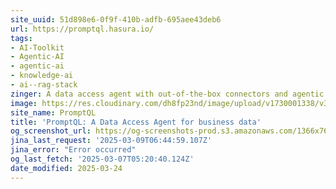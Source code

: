 ```yaml
---
site_uuid: 51d898e6-0f9f-410b-adfb-695aee43deb6
url: https://promptql.hasura.io/
tags:
- AI-Toolkit
- Agentic-AI
- agentic-ai
- knowledge-ai
- ai--rag-stack
zinger: A data access agent with out-of-the-box connectors and agentic query planning.
image: https://res.cloudinary.com/dh8fp23nd/image/upload/v1730001338/v3-website/prompt-ql/promptql-og_nixyob.png
site_name: PromptQL
title: 'PromptQL: A Data Access Agent for business data'
og_screenshot_url: https://og-screenshots-prod.s3.amazonaws.com/1366x768/80/false/8eb08d85976924d7fe37f760a4f2ed816600886ada15028ebaf5996e78f4caee.jpeg
jina_last_request: '2025-03-09T06:44:59.107Z'
jina_error: "Error occurred"
og_last_fetch: '2025-03-07T05:20:40.124Z'
date_modified: 2025-03-24
---
```





